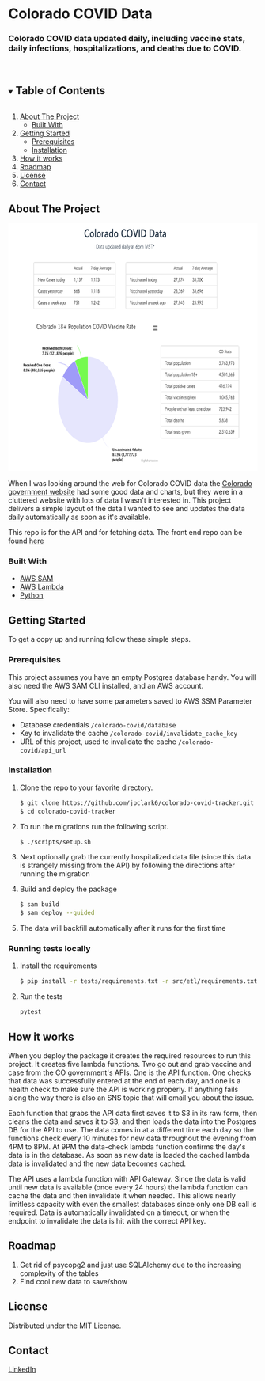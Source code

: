 # Colorado COVID Data

### Colorado COVID data updated daily, including vaccine stats, daily infections, hospitalizations, and deaths due to COVID.


<br>
<details open="open">
  <summary><h2 style="display: inline-block">Table of Contents</h2></summary>
  <ol>
    <li>
      <a href="#about-the-project">About The Project</a>
      <ul>
        <li><a href="#built-with">Built With</a></li>
      </ul>
    </li>
    <li>
      <a href="#getting-started">Getting Started</a>
      <ul>
        <li><a href="#prerequisites">Prerequisites</a></li>
        <li><a href="#installation">Installation</a></li>
      </ul>
    </li>
    <li><a href="#how-it-works">How it works</a></li>
    <li><a href="#roadmap">Roadmap</a></li>
    <li><a href="#license">License</a></li>
    <li><a href="#contact">Contact</a></li>
  </ol>
</details>



<!-- ABOUT THE PROJECT -->
## About The Project

[<img src="./images/dashboard.png" height="500px"/>](https://coloradocoviddata.com)

When I was looking around the web for Colorado COVID data the [Colorado government website](https://covid19.colorado.gov/data) had some good data and charts, but they were in a cluttered website with lots of data I wasn't interested in. This project delivers a simple layout of the data I wanted to see and updates the data daily automatically as soon as it's available. 

This repo is for the API and for fetching data. The front end repo can be found [here](https://github.com/jpclark6/colorado-covid-frontend)


### Built With

* [AWS SAM](https://aws.amazon.com/serverless/sam/)
* [AWS Lambda](https://aws.amazon.com/lambda/)
* [Python](https://www.python.org/)



## Getting Started

To get a copy up and running follow these simple steps.

### Prerequisites

This project assumes you have an empty Postgres database handy. You will also need the AWS SAM CLI installed, and an AWS account.

You will also need to have some parameters saved to AWS SSM Parameter Store. Specifically:

* Database credentials `/colorado-covid/database`
* Key to invalidate the cache `/colorado-covid/invalidate_cache_key`
* URL of this project, used to invalidate the cache `/colorado-covid/api_url`

### Installation

1. Clone the repo to your favorite directory.
    ```sh
    $ git clone https://github.com/jpclark6/colorado-covid-tracker.git
    $ cd colorado-covid-tracker
    ```

1. To run the migrations run the following script.
    ```sh
    $ ./scripts/setup.sh
    ```

1. Next optionally grab the currently hospitalized data file (since this data is strangely missing from the API) by following the directions after running the migration

1. Build and deploy the package
    ```sh
    $ sam build
    $ sam deploy --guided
    ```

1. The data will backfill automatically after it runs for the first time

### Running tests locally

1. Install the requirements
    ```sh
    $ pip install -r tests/requirements.txt -r src/etl/requirements.txt -r src/api/requirements.txt
    ```

2. Run the tests
    ```sh
    pytest
    ```


## How it works

When you deploy the package it creates the required resources to run this project. It creates five lambda functions. Two go out and grab vaccine and case from the CO government's APIs. One is the API function. One checks that data was successfully entered at the end of each day, and one is a health check to make sure the API is working properly. If anything fails along the way there is also an SNS topic that will email you about the issue.

Each function that grabs the API data first saves it to S3 in its raw form, then cleans the data and saves it to S3, and then loads the data into the Postgres DB for the API to use. The data comes in at a different time each day so the functions check every 10 minutes for new data throughout the evening from 4PM to 8PM. At 9PM the data-check lambda function confirms the day's data is in the database. As soon as new data is loaded the cached lambda data is invalidated and the new data becomes cached.

The API uses a lambda function with API Gateway. Since the data is valid until new data is available (once every 24 hours) the lambda function can cache the data and then invalidate it when needed. This allows nearly limitless capacity with even the smallest  databases since only one DB call is required. Data is automatically invalidated on a timeout, or when the endpoint to invalidate the data is hit with the correct API key.

## Roadmap

1. Get rid of psycopg2 and just use SQLAlchemy due to the increasing complexity of the tables
1. Find cool new data to save/show

## License

Distributed under the MIT License.


## Contact

[LinkedIn](https://linkedin.com/in/jpclark6)

